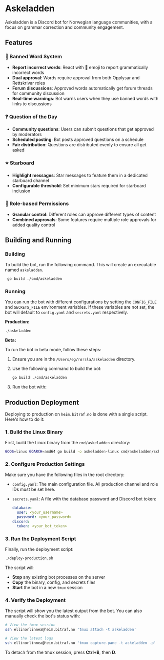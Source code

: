 # Askeladden

Askeladden is a Discord bot for Norwegian language communities, with a focus on grammar correction and community engagement.

## Features

### 🔨 Banned Word System
- **Report incorrect words**: React with 🔨 emoji to report grammatically incorrect words
- **Dual approval**: Words require approval from both Opplysar and Rettskrivar roles
- **Forum discussions**: Approved words automatically get forum threads for community discussion
- **Real-time warnings**: Bot warns users when they use banned words with links to discussions

### ❓ Question of the Day
- **Community questions**: Users can submit questions that get approved by moderators
- **Scheduled posting**: Bot posts approved questions on a schedule
- **Fair distribution**: Questions are distributed evenly to ensure all get asked

### ⭐ Starboard
- **Highlight messages**: Star messages to feature them in a dedicated starboard channel
- **Configurable threshold**: Set minimum stars required for starboard inclusion

### 🔐 Role-based Permissions
- **Granular control**: Different roles can approve different types of content
- **Combined approvals**: Some features require multiple role approvals for added quality control

## Building and Running

### Building

To build the bot, run the following command. This will create an executable named `askeladden`.

```bash
 go build ./cmd/askeladden
```

### Running

You can run the bot with different configurations by setting the `CONFIG_FILE` and `SECRETS_FILE` environment variables. If these variables are not set, the bot will default to `config.yaml` and `secrets.yaml` respectively.

**Production:**

```bash
./askeladden
```

**Beta:**

To run the bot in beta mode, follow these steps:

1. Ensure you are in the `/Users/eg/rørsla/askeladden` directory.

2. Use the following command to build the bot:
   ```bash
   go build ./cmd/askeladden
   ```

3. Run the bot with:


## Production Deployment

Deploying to production on `heim.bitraf.no` is done with a single script. Here's how to do it:

### 1. Build the Linux Binary

First, build the Linux binary from the `cmd/askeladden` directory:

```bash
GOOS=linux GOARCH=amd64 go build -o askeladden-linux cmd/askeladden/scheduler.go cmd/askeladden/main.go
```

### 2. Configure Production Settings

Make sure you have the following files in the root directory:

- `config.yaml`: The main configuration file. All production channel and role IDs must be set here.
- `secrets.yaml`: A file with the database password and Discord bot token:

  ```yaml
  database:
    user: <your_username>
    password: <your_password>
  discord:
    token: <your_bot_token>
  ```

### 3. Run the Deployment Script

Finally, run the deployment script:

```bash
./deploy-production.sh
```

The script will:
- **Stop** any existing bot processes on the server
- **Copy** the binary, config, and secrets files
- **Start** the bot in a new `tmux` session

### 4. Verify the Deployment

The script will show you the latest output from the bot. You can also manually check the bot's status with:

```bash
# View the tmux session
ssh ellinorlinnea@heim.bitraf.no 'tmux attach -t askeladden'

# View the latest logs
ssh ellinorlinnea@heim.bitraf.no 'tmux capture-pane -t askeladden -p'
```

To detach from the tmux session, press **Ctrl+B**, then **D**.

